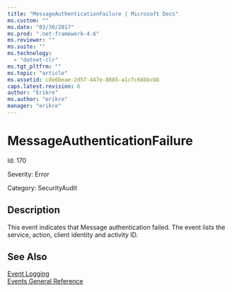```yaml
---
title: "MessageAuthenticationFailure | Microsoft Docs"
ms.custom: ""
ms.date: "03/30/2017"
ms.prod: ".net-framework-4.6"
ms.reviewer: ""
ms.suite: ""
ms.technology: 
  - "dotnet-clr"
ms.tgt_pltfrm: ""
ms.topic: "article"
ms.assetid: cde6beae-2d57-447e-8885-a1cfc66bbcbb
caps.latest.revision: 6
author: "Erikre"
ms.author: "erikre"
manager: "erikre"
---
```

# MessageAuthenticationFailure
Id: 170  
  
 Severity: Error  
  
 Category: SecurityAudit  
  
## Description  
 This event indicates that Message authentication failed. The event lists the service, action, client identity and activity ID.  
  
## See Also  
 [Event Logging](../../../../../docs/framework/wcf/diagnostics/event-logging/event-logging-in-wcf.md)   
 [Events General Reference](../../../../../docs/framework/wcf/diagnostics/event-logging/events-general-reference.md)